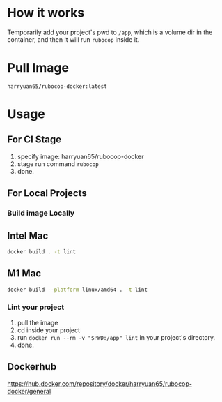 # How it works

Temporarily add your project's pwd to `/app`, which is a volume dir in the container, and then it will run `rubocop` inside it.

# Pull Image

`harryuan65/rubocop-docker:latest`

# Usage

## For CI Stage

1. specify image: harryuan65/rubocop-docker
2. stage run command `rubocop`
3. done.

## For Local Projects

### Build image Locally

## Intel Mac

```bash
docker build . -t lint
```

## M1 Mac

```bash
docker build --platform linux/amd64 . -t lint
```

### Lint your project

1. pull the image
2. cd inside your project
3. run `docker run --rm -v "$PWD:/app" lint` in your project's directory.
4. done.

## Dockerhub

https://hub.docker.com/repository/docker/harryuan65/rubocop-docker/general
